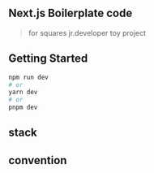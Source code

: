 ## Next.js Boilerplate code

> for squares jr.developer toy project

## Getting Started

```bash
npm run dev
# or
yarn dev
# or
pnpm dev
```

## stack

## convention
